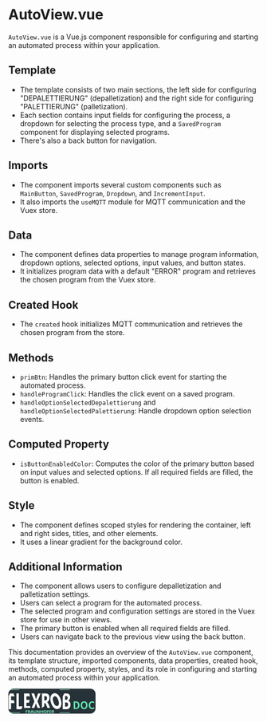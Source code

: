 # AutoView.vue

`AutoView.vue` is a Vue.js component responsible for configuring and starting an automated process within your application.

## Template

- The template consists of two main sections, the left side for configuring "DEPALETTIERUNG" (depalletization) and the right side for configuring "PALETTIERUNG" (palletization).
- Each section contains input fields for configuring the process, a dropdown for selecting the process type, and a `SavedProgram` component for displaying selected programs.
- There's also a back button for navigation.

## Imports

- The component imports several custom components such as `MainButton`, `SavedProgram`, `Dropdown`, and `IncrementInput`.
- It also imports the `useMQTT` module for MQTT communication and the Vuex store.

## Data

- The component defines data properties to manage program information, dropdown options, selected options, input values, and button states.
- It initializes program data with a default "ERROR" program and retrieves the chosen program from the Vuex store.

## Created Hook

- The `created` hook initializes MQTT communication and retrieves the chosen program from the store.

## Methods

- `primBtn`: Handles the primary button click event for starting the automated process.
- `handleProgramClick`: Handles the click event on a saved program.
- `handleOptionSelectedDepalettierung` and `handleOptionSelectedPalettierung`: Handle dropdown option selection events.

## Computed Property

- `isButtonEnabledColor`: Computes the color of the primary button based on input values and selected options. If all required fields are filled, the button is enabled.

## Style

- The component defines scoped styles for rendering the container, left and right sides, titles, and other elements.
- It uses a linear gradient for the background color.

## Additional Information

- The component allows users to configure depalletization and palletization settings.
- Users can select a program for the automated process.
- The selected program and configuration settings are stored in the Vuex store for use in other views.
- The primary button is enabled when all required fields are filled.
- Users can navigate back to the previous view using the back button.



This documentation provides an overview of the `AutoView.vue` component, its template structure, imported components, data properties, created hook, methods, computed property, styles, and its role in configuring and starting an automated process within your application.


[![Button Shield]][Shield]


<!---------------------------------------------------------------------------->

[Button Shield]: ../../assets/images/FlexRob%20Views/logo.png

[Shield]: https://ihebmrabet0.github.io/FlexRob_Doc

